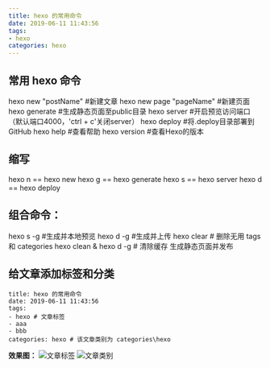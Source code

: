 ```yaml
---
title: hexo 的常用命令
date: 2019-06-11 11:43:56
tags: 
- hexo
categories: hexo
---
```


## 常用 hexo 命令

hexo new "postName" #新建文章
hexo new page "pageName" #新建页面
hexo generate #生成静态页面至public目录
hexo server #开启预览访问端口（默认端口4000，'ctrl + c'关闭server）
hexo deploy #将.deploy目录部署到GitHub
hexo help  #查看帮助
hexo version  #查看Hexo的版本

## 缩写

hexo n == hexo new
hexo g == hexo generate
hexo s == hexo server
hexo d == hexo deploy

## 组合命令：

hexo s -g #生成并本地预览
hexo d -g #生成并上传
hexo clear # 删除无用 tags 和 categories 
hexo clean & hexo d -g # 清除缓存 生成静态页面并发布

## 给文章添加标签和分类
```
title: hexo 的常用命令
date: 2019-06-11 11:43:56
tags: 
- hexo # 文章标签
- aaa
- bbb
categories: hexo # 该文章类别为 categories\hexo
```
**效果图：**
![文章标签](1.jpg)
![文章类别](2.jpg)
























